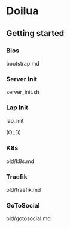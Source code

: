# Doilua

## Getting started

### Bios
bootstrap.md

### Server Init
server_init.sh

### Lap Init
lap_init

(OLD)
### K8s
old/k8s.md
### Traefik
old/traefik.md
### GoToSocial
old/gotosocial.md

